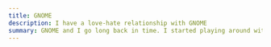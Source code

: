 ```yaml
---
title: GNOME
description: I have a love-hate relationship with GNOME
summary: GNOME and I go long back in time. I started playing around with it back when I was still on Ubuntu 16.04. Now I use it full-time everywhere, including my phone!
---
```

